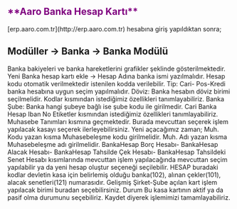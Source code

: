 <h2>
<span style="color: purple;">
 **Aaro Banka Hesap Kartı**
</span>
</h2>
[erp.aaro.com.tr](http://erp.aaro.com.tr) hesabına giriş yapıldıktan sonra; 

## Modüller -> Banka -> Banka Modülü 
Banka bakiyeleri ve banka hareketlerini grafikler şeklinde gösterilmektedir. 
Yeni Banka hesap kartı ekle → Hesap Adına banka ismi yazılmalıdır. Hesap kodu otomatik verilmektedir istenilen kodda verilebilir.
Tip: Cari- Pos-Kredi banka hesabına uygun seçim yapılmalıdır.
Döviz: Banka hesabın döviz birimi seçilmelidir.
Kodlar kısmından istediğimiz özellikleri tanımlayabiliriz.
Banka Şube: Banka hangi şubeye bağlı ise şube kodu ile girilmedir.
Cari Banka Hesap
Iban No
Etiketler kısmından istediğimiz özellikleri tanımlayabiliriz.
Muhasebe Tanımları kısmına geçmektedir.
Burada mevcuttan seçerek işlem yapılacak kasayı seçerek ilerleyebilirsiniz. 
Yeni açacağımız zaman; Muh. Kodu yazan kısma Muhasebeleşme kodu girilmelidir.
Muh. Adı yazan kısma Muhasebeleşme adı girilmelidir.
BankaHesap Borç Hesabı- BankaHesap Alacak Hesabı- BankaHesap Tahsilde Çek Hesabı- BankaHesap Tahsildeki 
Senet Hesabı kısımlarında mevcuttan işlem yapılacağında mevcuttan seçim yapılabilir ya da yeni hesap oluştur seçeneği seçilebilir.
HESAP buradaki kodlar devletin kasa için belirlemiş olduğu banka(102), alınan çekler(101), alacak senetleri(121) numarasıdır.
Gelişmiş 
Şirket-Şube açılan kart işlem yapılacak birimi buradan seçebilirsiniz.
Durum Bu kasa kartının aktif ya da pasif olma durumunu seçebiliriz.
Kaydet diyerek işlemimizi tamamlayabiliriz.